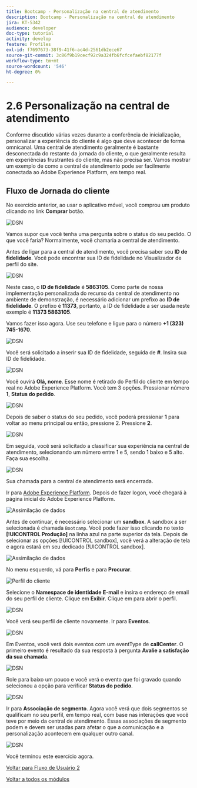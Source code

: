 ```yaml
---
title: Bootcamp - Personalização na central de atendimento
description: Bootcamp - Personalização na central de atendimento
jira: KT-5342
audience: developer
doc-type: tutorial
activity: develop
feature: Profiles
exl-id: f7697673-38f9-41f6-ac4d-2561db2ece67
source-git-commit: 3c86f9b19cecf92c9a324fb6fcfcefaebf82177f
workflow-type: tm+mt
source-wordcount: '546'
ht-degree: 0%

---
```


# 2.6 Personalização na central de atendimento

Conforme discutido várias vezes durante a conferência de inicialização, personalizar a experiência do cliente é algo que deve acontecer de forma omnicanal. Uma central de atendimento geralmente é bastante desconectada do restante da jornada do cliente, o que geralmente resulta em experiências frustrantes do cliente, mas não precisa ser. Vamos mostrar um exemplo de como a central de atendimento pode ser facilmente conectada ao Adobe Experience Platform, em tempo real.

## Fluxo de Jornada do cliente

No exercício anterior, ao usar o aplicativo móvel, você comprou um produto clicando no link **Comprar** botão.

![DSN](./images/app20.png)

Vamos supor que você tenha uma pergunta sobre o status do seu pedido. O que você faria? Normalmente, você chamaria a central de atendimento.

Antes de ligar para a central de atendimento, você precisa saber seu **ID de fidelidade**. Você pode encontrar sua ID de fidelidade no Visualizador de perfil do site.

![DSN](./images/cc1.png)

Neste caso, o **ID de fidelidade** é **5863105**. Como parte de nossa implementação personalizada do recurso da central de atendimento no ambiente de demonstração, é necessário adicionar um prefixo ao **ID de fidelidade**. O prefixo é **11373**, portanto, a ID de fidelidade a ser usada neste exemplo é **11373 5863105**.

Vamos fazer isso agora. Use seu telefone e ligue para o número **+1 (323) 745-1670**.

![DSN](./images/cc2.png)

Você será solicitado a inserir sua ID de fidelidade, seguida de **#**. Insira sua ID de fidelidade.

![DSN](./images/cc3.png)

Você ouvirá **Olá, nome**. Esse nome é retirado do Perfil do cliente em tempo real no Adobe Experience Platform. Você tem 3 opções. Pressionar número **1**, **Status do pedido**.

![DSN](./images/cc4.png)

Depois de saber o status do seu pedido, você poderá pressionar **1** para voltar ao menu principal ou então, pressione 2. Pressione **2**.

![DSN](./images/cc5.png)

Em seguida, você será solicitado a classificar sua experiência na central de atendimento, selecionando um número entre 1 e 5, sendo 1 baixo e 5 alto. Faça sua escolha.

![DSN](./images/cc6.png)

Sua chamada para a central de atendimento será encerrada.

Ir para [Adobe Experience Platform](https://experience.adobe.com/platform). Depois de fazer logon, você chegará à página inicial do Adobe Experience Platform.

![Assimilação de dados](./images/home.png)

Antes de continuar, é necessário selecionar um **sandbox**. A sandbox a ser selecionada é chamada ``Bootcamp``. Você pode fazer isso clicando no texto **[!UICONTROL Produção]** na linha azul na parte superior da tela. Depois de selecionar as opções [!UICONTROL sandbox], você verá a alteração de tela e agora estará em seu dedicado [!UICONTROL sandbox].

![Assimilação de dados](./images/sb1.png)

No menu esquerdo, vá para **Perfis** e para **Procurar**.

![Perfil do cliente](./images/homemenu.png)

Selecione o **Namespace de identidade** **E-mail** e insira o endereço de email do seu perfil de cliente. Clique em **Exibir**. Clique em para abrir o perfil.

![DSN](./images/cc7.png)

Você verá seu perfil de cliente novamente. Ir para **Eventos**.

![DSN](./images/cc8.png)

Em Eventos, você verá dois eventos com um eventType de **callCenter**. O primeiro evento é resultado da sua resposta à pergunta **Avalie a satisfação da sua chamada**.

![DSN](./images/cc9.png)

Role para baixo um pouco e você verá o evento que foi gravado quando selecionou a opção para verificar **Status do pedido**.

![DSN](./images/cc10.png)

Ir para **Associação de segmento**. Agora você verá que dois segmentos se qualificam no seu perfil, em tempo real, com base nas interações que você teve por meio da central de atendimento. Essas associações de segmento podem e devem ser usadas para afetar o que a comunicação e a personalização acontecem em qualquer outro canal.

![DSN](./images/cc11.png)

Você terminou este exercício agora.

[Voltar para Fluxo de Usuário 2](./uc2.md)

[Voltar a todos os módulos](../../overview.md)
